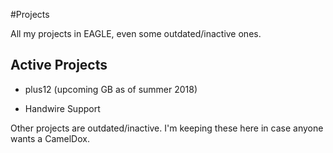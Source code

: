 #Projects

All my projects in EAGLE, even some outdated/inactive ones.

## Active Projects

* plus12 (upcoming GB as of summer 2018)

* Handwire Support

Other projects are outdated/inactive.  I'm keeping these here in case anyone wants a CamelDox.
